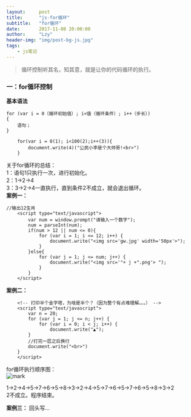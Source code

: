 ```yaml
---
layout:     post
title:      "js-for循环"
subtitle:   "for循环"
date:       2017-11-08 20:00:00
author:     "Lzy"
header-img: "img/post-bg-js.jpg"
tags:
    - js笔记
---
```


>循环控制听其名，知其意，就是让你的代码循环的执行。   

### 一：for循环控制  
**基本语法**
```
for (var i = 0（循环初始值）; i<值（循环条件）; i++（步长）)  
{  
    语句；  
}  
```

```
	for(var i = 0(1); i<100(2);i++(3)){  
		document.write(4)("公民小李是个大帅哥!<br>")  
	}  
```
关于for循环的总结：  
1：语句1只执行一次，进行初始化。  
2：1->2->4  
3：3->2->4一直执行，直到条件2不成立，就会退出循环。  
**案例一：**  

```
//输出12生肖  
	<script type="text/javascript">  
		var num = window.prompt("请输入一个数字");  
		num = parseInt(num);  
		if(num > 12 || num <= 0){  
			for (var i = 1; i <= 12; i++) {  
				document.write("<img src='gw.jpg' width='50px'>");  
			}  
		}else{  
			for (var j = 1; j <= num; j++) {  
				document.write("<img src='"+ j +".png'> ");  
			}  
		}  
	</script>  
```
**案例二：**

```
	<!-- 打印半个金字塔，为啥是半个？（因为整个有点难理解。。。） -->
	<script type="text/javascript">
		var n = 20;
		for (var j = 1; j <= n; j++) {
			for (var i = 0; i < j; i++) {
				document.write("▲");
		}
		//打完一层之后换行
		document.write("<br>")
	}
	</script>
```
for循环执行顺序图：  
![mark](http://oyy6ppgxt.bkt.clouddn.com/blog/171108/mE4Did57ej.png?imageslim)
  
  1->2->4->5->7->6->5->8->3->2->4->5->7->6->5->7->6->5->8->3->2  
  2不成立。程序结束。

**案例三：**
回头写...

